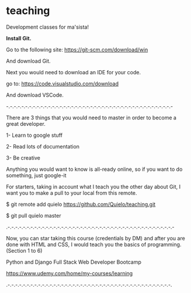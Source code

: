 # teaching
Development classes for ma'sista!

**Install Git.**

Go to the following site:
  https://git-scm.com/download/win
  
And download Git.

Next you would need to download an IDE for your code.

go to:
  https://code.visualstudio.com/download
 
And download VSCode.

-.-.-.-.-.-.-.-.-.-.-.-.-.-.-.-.-.-.-.-.-.-.-.-.-.-.-.-.-.-.-.-.-.-.-.-.-.-.-.-.-.-.-.-

There are 3 things that you would need to master in order
to become a great developer.

1- Learn to google stuff

2- Read lots of documentation

3- Be creative

Anything you would want to know is all-ready online,
so if you want to do something, just google-it

For starters, taking in account what I teach you the other day
about Git, I want you to make a pull to your local from this remote.

  $ git remote add quielo https://github.com/Quielo/teaching.git
  
  $ git pull quielo master

.-.-.-.-.-.-.-.-.-.-.-.-.-.-.-.-.-.-.-.-.-.-.-.-.-.-.-.-.-.-.-.-.-.-.-.-.-.-.-.-.-.-.-.-

Now, you can star taking this course (credentials by DM)
and after you are done with HTML and CSS, I would teach you
the basics of programming.
(Section 1 to 6)

Python and Django Full Stack Web Developer Bootcamp

https://www.udemy.com/home/my-courses/learning

.-.-.-.-.-.-.-.-.-.-.-.-.-.-.-.-.-.-.-.-.-.-.-.-.-.-.-.-.-.-.-.-.-.-.-.-.-.-.-.-.-.-.-.
